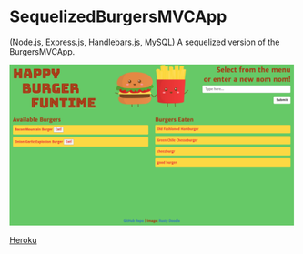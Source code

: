 # SequelizedBurgersMVCApp

(Node.js, Express.js, Handlebars.js, MySQL) A sequelized version of the BurgersMVCApp.

<img src="screenshot.png" alt="screenshot of 'Happy Burger Funtime' webpage" width="500">

[Heroku](#)